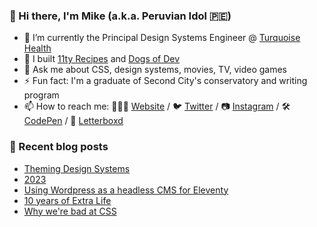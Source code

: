 ### 👋 Hi there, I'm Mike (a.k.a. Peruvian Idol 🇵🇪)

- 🔭 I’m currently the Principal Design Systems Engineer @ [Turquoise Health](https://turquoise.health/)
- 🔨 I built [11ty Recipes](https://11ty.recipes) and [Dogs of Dev](https://dogsof.dev)
- 💬 Ask me about CSS, design systems, movies, TV, video games
- ⚡ Fun fact: I'm a graduate of Second City's conservatory and writing program
- 📫 How to reach me: 👨🏻‍💻 [Website](https://mikeaparicio.com) / 🐦 [Twitter](https://twitter.com/peruvianidol) / 📷 [Instagram](https://instagram.com/peruvianidol) / 🛠 [CodePen](https://codepen.io/peruvianidol) / 🍿 [Letterboxd](https://letterboxd.com/peruvianidol)

### 🚨 Recent blog posts
<!-- BLOG-POST-LIST:START -->
- [Theming Design Systems](https://mikeaparicio.com/posts/2024-04-03-theming-design-systems/)
- [2023](https://mikeaparicio.com/posts/2024-01-01-2023/)
- [Using Wordpress as a headless CMS for Eleventy](https://mikeaparicio.com/posts/2023-11-07-using-wordpress-as-a-headless-CMS-for-eleventy/)
- [10 years of Extra Life](https://mikeaparicio.com/posts/2023-08-07-ten-years-of-extra-life/)
- [Why we&#39;re bad at CSS](https://mikeaparicio.com/posts/2023-05-22-why-were-bad-at-css/)
<!-- BLOG-POST-LIST:END -->
